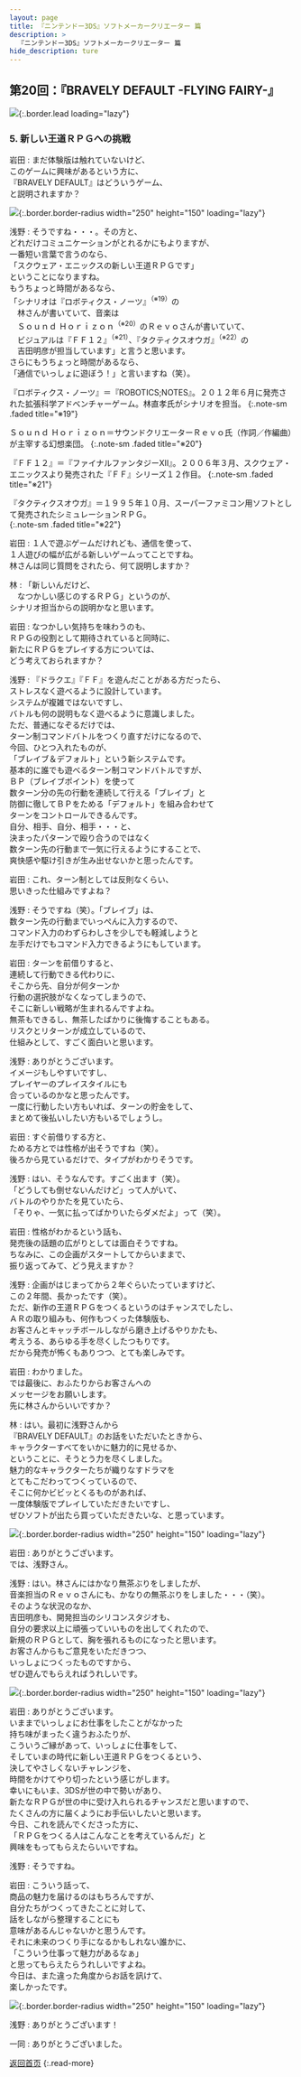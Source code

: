 ```yaml
---
layout: page
title: 『ニンテンドー3DS』ソフトメーカークリエーター 篇
description: >
  『ニンテンドー3DS』ソフトメーカークリエーター 篇
hide_description: ture
---
```


## 第20回：『BRAVELY DEFAULT -FLYING FAIRY-』

![](/interviews/jp/3ds/creators/vol1/img/mainvisual5.jpg){:.border.lead loading="lazy"}

### 5. 新しい王道ＲＰＧへの挑戦

岩田
: まだ体験版は触れていないけど、<br>このゲームに興味があるという方に、<br>『BRAVELY DEFAULT』はどういうゲーム、<br>と説明されますか？

![](/interviews/jp/3ds/creators/vol1/img/photo12.jpg){:.border.border-radius width="250" height="150" loading="lazy"}

浅野
: そうですね・・・。その方と、<br>どれだけコミュニケーションがとれるかにもよりますが、<br>一番短い言葉で言うのなら、<br>「スクウェア・エニックスの新しい王道ＲＰＧです」<br>ということになりますね。<br>もうちょっと時間があるなら、<br>「シナリオは『ロボティクス・ノーツ』<sup>（※19）</sup>の<br>　林さんが書いていて、音楽は<br>　Ｓｏｕｎｄ Ｈｏｒｉｚｏｎ<sup>（※20）</sup>のＲｅｖｏさんが書いていて、<br>　ビジュアルは『ＦＦ１２』<sup>（※21）</sup>、『タクティクスオウガ』<sup>（※22）</sup>の<br>　吉田明彦が担当しています」と言うと思います。<br>さらにもうちょっと時間があるなら、<br>「通信でいっしょに遊ぼう！」と言いますね（笑）。

『ロボティクス・ノーツ』＝『ROBOTICS;NOTES』。２０１２年６月に発売された拡張科学アドベンチャーゲーム。林直孝氏がシナリオを担当。
{:.note-sm .faded title="※19"}

Ｓｏｕｎｄ Ｈｏｒｉｚｏｎ＝サウンドクリエーターＲｅｖｏ氏（作詞／作編曲）が主宰する幻想楽団。
{:.note-sm .faded title="※20"}

『ＦＦ１２』＝『ファイナルファンタジーXII』。２００６年３月、スクウェア・エニックスより発売された『ＦＦ』シリーズ１２作目。
{:.note-sm .faded title="※21"}

『タクティクスオウガ』＝１９９５年１０月、スーパーファミコン用ソフトとして発売されたシミュレーションＲＰＧ。              
{:.note-sm .faded title="※22"}

岩田
: １人で遊ぶゲームだけれども、通信を使って、<br>１人遊びの幅が広がる新しいゲームってことですね。<br>林さんは同じ質問をされたら、何て説明しますか？

林
: 「新しいんだけど、<br>　なつかしい感じのするＲＰＧ」というのが、<br>シナリオ担当からの説明かなと思います。

岩田
: なつかしい気持ちを味わうのも、<br>ＲＰＧの役割として期待されていると同時に、<br>新たにＲＰＧをプレイする方については、<br>どう考えておられますか？

浅野
: 『ドラクエ』『ＦＦ』を遊んだことがある方だったら、<br>ストレスなく遊べるように設計しています。<br>システムが複雑ではないですし、<br>バトルも何の説明もなく遊べるように意識しました。<br>ただ、普通になぞるだけでは、<br>ターン制コマンドバトルをつくり直すだけになるので、<br>今回、ひとつ入れたものが、<br>「ブレイブ＆デフォルト」という新システムです。<br>基本的に誰でも遊べるターン制コマンドバトルですが、<br>ＢＰ（ブレイブポイント）を使って<br>数ターン分の先の行動を連続して行える「ブレイブ」と<br>防御に徹してＢＰをためる「デフォルト」を組み合わせて<br>ターンをコントロールできるんです。<br>自分、相手、自分、相手・・・と、<br>決まったパターンで殴り合うのではなく<br>数ターン先の行動まで一気に行えるようにすることで、<br>爽快感や駆け引きが生み出せないかと思ったんです。

岩田
: これ、ターン制としては反則なくらい、<br>思いきった仕組みですよね？

浅野
: そうですね（笑）。「ブレイブ」は、<br>数ターン先の行動までいっぺんに入力するので、<br>コマンド入力のわずらわしさを少しでも軽減しようと<br>左手だけでもコマンド入力できるようにもしています。

岩田
: ターンを前借りすると、<br>連続して行動できる代わりに、<br>そこから先、自分が何ターンか<br>行動の選択肢がなくなってしまうので、<br>そこに新しい戦略が生まれるんですよね。<br>無茶もできるし、無茶したばかりに後悔することもある。<br>リスクとリターンが成立しているので、<br>仕組みとして、すごく面白いと思います。

浅野
: ありがとうございます。<br>イメージもしやすいですし、<br>プレイヤーのプレイスタイルにも<br>合っているのかなと思ったんです。<br>一度に行動したい方もいれば、ターンの貯金をして、<br>まとめて後払いしたい方もいるでしょうし。

岩田
: すぐ前借りする方と、<br>ためる方とでは性格が出そうですね（笑）。<br>後ろから見ているだけで、タイプがわかりそうです。

浅野
: はい、そうなんです。すごく出ます（笑）。<br>「どうしても倒せないんだけど」って人がいて、<br>バトルのやりかたを見ていたら、<br>「そりゃ、一気に払ってばかりいたらダメだよ」って（笑）。

岩田
: 性格がわかるという話も、<br>発売後の話題の広がりとしては面白そうですね。<br>ちなみに、この企画がスタートしてからいままで、<br>振り返ってみて、どう見えますか？

浅野
: 企画がはじまってから２年ぐらいたっていますけど、<br>この２年間、長かったです（笑）。<br>ただ、新作の王道ＲＰＧをつくるというのはチャンスでしたし、<br>ＡＲの取り組みも、何作もつくった体験版も、<br>お客さんとキャッチボールしながら磨き上げるやりかたも、<br>考えうる、あらゆる手を尽くしたつもりです。<br>だから発売が怖くもありつつ、とても楽しみです。

岩田
: わかりました。<br>では最後に、おふたりからお客さんへの<br>メッセージをお願いします。<br>先に林さんからいいですか？

林
: はい。最初に浅野さんから<br>『BRAVELY DEFAULT』のお話をいただいたときから、<br>キャラクターすべてをいかに魅力的に見せるか、<br>ということに、そうとう力を尽くしました。<br>魅力的なキャラクターたちが織りなすドラマを<br>とてもこだわってつくっているので、<br>そこに何かビビッとくるものがあれば、<br>一度体験版でプレイしていただきたいですし、<br>ぜひソフトが出たら買っていただきたいな、と思っています。

![](/interviews/jp/3ds/creators/vol1/img/photo13.jpg){:.border.border-radius width="250" height="150" loading="lazy"}

岩田
: ありがとうございます。<br>では、浅野さん。

浅野
: はい。林さんにはかなり無茶ぶりをしましたが、<br>音楽担当のＲｅｖｏさんにも、かなりの無茶ぶりをしました・・・（笑）。<br>そのような状況のなか、<br>吉田明彦も、開発担当のシリコンスタジオも、<br>自分の要求以上に頑張っていいものを出してくれたので、<br>新規のＲＰＧとして、胸を張れるものになったと思います。<br>お客さんからもご意見をいただきつつ、<br>いっしょにつくったものですから、<br>ぜひ遊んでもらえればうれしいです。

![](/interviews/jp/3ds/creators/vol1/img/photo14.jpg){:.border.border-radius width="250" height="150" loading="lazy"}

岩田
: ありがとうございます。<br>いままでいっしょにお仕事をしたことがなかった<br>持ち味がまったく違うおふたりが、<br>こういうご縁があって、いっしょに仕事をして、<br>そしていまの時代に新しい王道ＲＰＧをつくるという、<br>決してやさしくないチャレンジを、<br>時間をかけてやり切ったという感じがします。<br>幸いにもいま、3DSが世の中で勢いがあり、<br>新たなＲＰＧが世の中に受け入れられるチャンスだと思いますので、<br>たくさんの方に届くようにお手伝いしたいと思います。<br>今日、これを読んでくださった方に、<br>「ＲＰＧをつくる人はこんなことを考えているんだ」と<br>興味をもってもらえたらいいですね。

浅野
: そうですね。

岩田
: こういう話って、<br>商品の魅力を届けるのはもちろんですが、<br>自分たちがつくってきたことに対して、<br>話をしながら整理することにも<br>意味があるんじゃないかと思うんです。<br>それに未来のつくり手になるかもしれない誰かに、<br>「こういう仕事って魅力があるなぁ」<br>と思ってもらえたらうれしいですよね。<br>今日は、また違った角度からお話を訊けて、<br>楽しかったです。

![](/interviews/jp/3ds/creators/vol1/img/photo15.jpg){:.border.border-radius width="250" height="150" loading="lazy"}

浅野
: ありがとうございます！

一同
: ありがとうございました。

[返回首页](../../../../../)
{:.read-more}


